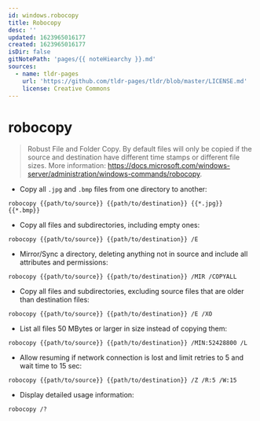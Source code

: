```yaml
---
id: windows.robocopy
title: Robocopy
desc: ''
updated: 1623965016177
created: 1623965016177
isDir: false
gitNotePath: 'pages/{{ noteHiearchy }}.md'
sources:
  - name: tldr-pages
    url: 'https://github.com/tldr-pages/tldr/blob/master/LICENSE.md'
    license: Creative Commons
---
```

# robocopy

> Robust File and Folder Copy.
> By default files will only be copied if the source and destination have different time stamps or different file sizes.
> More information: <https://docs.microsoft.com/windows-server/administration/windows-commands/robocopy>.

- Copy all `.jpg` and `.bmp` files from one directory to another:

`robocopy {{path/to/source}} {{path/to/destination}} {{*.jpg}} {{*.bmp}}`

- Copy all files and subdirectories, including empty ones:

`robocopy {{path/to/source}} {{path/to/destination}} /E`

- Mirror/Sync a directory, deleting anything not in source and include all attributes and permissions:

`robocopy {{path/to/source}} {{path/to/destination}} /MIR /COPYALL`

- Copy all files and subdirectories, excluding source files that are older than destination files:

`robocopy {{path/to/source}} {{path/to/destination}} /E /XO`

- List all files 50 MBytes or larger in size instead of copying them:

`robocopy {{path/to/source}} {{path/to/destination}} /MIN:52428800 /L`

- Allow resuming if network connection is lost and limit retries to 5 and wait time to 15 sec:

`robocopy {{path/to/source}} {{path/to/destination}} /Z /R:5 /W:15`

- Display detailed usage information:

`robocopy /?`

